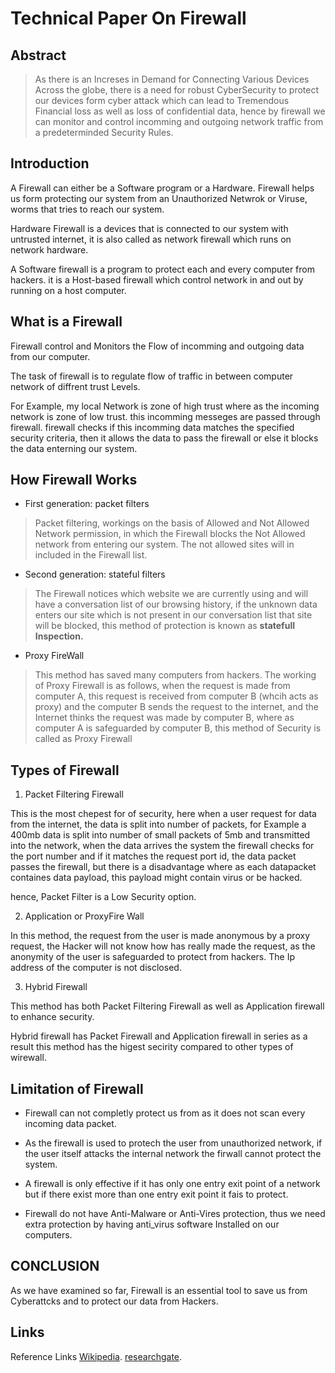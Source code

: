 # Technical Paper On Firewall
## Abstract
> As there is an Increses in Demand for Connecting Various Devices Across the globe, there is a need for robust CyberSecurity to protect our devices form cyber attack which can lead to Tremendous Financial loss as well as loss of confidential data, hence by firewall we can monitor and control incomming and outgoing network traffic from a predeterminded Security Rules.

## Introduction
A Firewall can either be a Software program or a Hardware.
Firewall helps us form protecting our system from an Unauthorized Netwrok or Viruse, worms that tries to reach our system. 

Hardware Firewall is a devices that is connected to our system with untrusted internet, it is also called as network firewall which runs on network hardware. 

A Software firewall is a program to protect each and every computer from hackers. it is a Host-based firewall which control network in and out by running on a host computer.


## What is a Firewall

Firewall control and Monitors the Flow of incomming and outgoing data from our computer.

The task of firewall is to regulate flow of traffic in between computer network of diffrent trust Levels.

For Example, my local Network is zone of high trust where as the incoming network is zone of low trust. this incomming messeges are passed through firewall. firewall checks if this incomming data matches the specified security criteria, then it allows the data to pass the firewall or else it blocks the data enterning our system.

## How Firewall Works

* First generation: packet filters

>Packet filtering, workings on the basis of Allowed and Not Allowed Network permission, in which the Firewall blocks the Not Allowed network from entering our system. The not allowed sites will in included in the Firewall list.

* Second generation: stateful filters

>The Firewall notices which website we are currently using and will have a conversation list of our browsing history, if the unknown data enters our site which is not present in our conversation list that site will be blocked, this method of protection is known as **statefull Inspection.**

*  Proxy FireWall

> This method has saved many computers from hackers.
 The working of Proxy Firewall is as follows, when the request is made from computer A, this request is received from computer B (whcih acts as proxy) and the computer B sends the request to the internet, and the Internet thinks the request was made by computer B, where as computer A is safeguarded by computer B, this method of Security is called as Proxy Firewall

  ## Types of Firewall

  1. Packet Filtering Firewall

  This is the most chepest for of security, here when a user request for data from the internet, the data is split into number of packets, for Example a 400mb data is split into number of small packets of 5mb and transmitted into the network, when the data arrives the system the firewall checks for the port number and if it matches the request port id, the data packet passes the firewall, but there is a disadvantage where as each datapacket containes data payload, this payload might contain virus or be hacked.

  hence, Packet Filter is a Low Security option.

  2. Application or ProxyFire Wall

  In this method, the request from the user is made anonymous by a proxy request, the Hacker will not know how has really made the request, as the anonymity of the user is safeguarded to protect from hackers.
  The Ip address of the computer is not disclosed.

  3. Hybrid Firewall 

  This method has both Packet Filtering Firewall as well as Application firewall to enhance security.

  Hybrid firewall has Packet Firewall and Application firewall in series as a result this method has the higest secirity compared to other types of wirewall.


  ## Limitation of Firewall

  * Firewall can not completly protect us from as it does not scan every incoming data packet.

  * As the firewall is used to protech the user from unauthorized network, if the user itself attacks the internal network the firwall cannot protect the system.
  
  * A firewall is only effective if it has only one entry exit point of a network but if there exist more than one entry exit point it fais to protect.

 * Firewall do not have Anti-Malware or Anti-Vires protection, thus we need extra protection by having anti_virus software Installed on our computers.
 

## CONCLUSION
 As we have examined so far, Firewall is an essential tool to save us from Cyberattcks and to protect our data from Hackers.

 ## Links

 Reference Links
  [Wikipedia](https://en.wikipedia.org/wiki/Firewall_(computing)).
  [researchgate](https://www.researchgate.net/publication/292138198_Role_of_firewall_Technology_in_Network_Security).